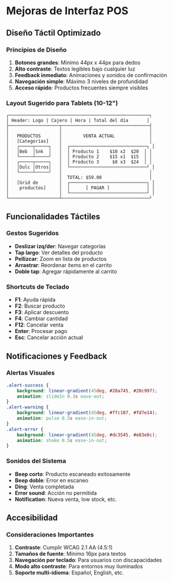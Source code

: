 # Mejoras de Interfaz POS

## Diseño Táctil Optimizado

### Principios de Diseño
1. **Botones grandes**: Mínimo 44px x 44px para dedos
2. **Alto contraste**: Textos legibles bajo cualquier luz
3. **Feedback inmediato**: Animaciones y sonidos de confirmación
4. **Navegación simple**: Máximo 3 niveles de profundidad
5. **Acceso rápido**: Productos frecuentes siempre visibles

### Layout Sugerido para Tablets (10-12")
```
┌─────────────────────────────────────────────────────┐
│ Header: Logo | Cajero | Hora | Total del día       │
├───────────────────┬─────────────────────────────────┤
│                   │                                 │  
│   PRODUCTOS       │        VENTA ACTUAL             │
│   [Categorías]    │                                 │
│   ┌─────┬─────┐   │  ┌─────────────────────────────┐ │
│   │Beb  │Snk  │   │  │ Producto 1    $10 x2  $20  │ │
│   └─────┴─────┘   │  │ Producto 2    $15 x1  $15  │ │
│   ┌─────┬─────┐   │  │ Producto 3     $8 x3  $24  │ │
│   │Dulc │Otros│   │  └─────────────────────────────┘ │
│   └─────┴─────┘   │                                 │
│                   │  TOTAL: $59.00                  │
│   [Grid de        │  ┌─────────────────────────────┐ │
│    productos]     │  │      [ PAGAR ]              │ │
│                   │  └─────────────────────────────┘ │
└───────────────────┴─────────────────────────────────┘
```

## Funcionalidades Táctiles

### Gestos Sugeridos
- **Deslizar izq/der**: Navegar categorías
- **Tap largo**: Ver detalles del producto
- **Pellizcar**: Zoom en lista de productos
- **Arrastrar**: Reordenar items en el carrito
- **Doble tap**: Agregar rápidamente al carrito

### Shortcuts de Teclado
- **F1**: Ayuda rápida
- **F2**: Buscar producto
- **F3**: Aplicar descuento  
- **F4**: Cambiar cantidad
- **F12**: Cancelar venta
- **Enter**: Procesar pago
- **Esc**: Cancelar acción actual

## Notificaciones y Feedback

### Alertas Visuales
```css
.alert-success { 
    background: linear-gradient(45deg, #28a745, #20c997);
    animation: slideIn 0.3s ease-out;
}
.alert-warning { 
    background: linear-gradient(45deg, #ffc107, #fd7e14);
    animation: pulse 0.5s ease-in-out;
}
.alert-error { 
    background: linear-gradient(45deg, #dc3545, #e83e8c);
    animation: shake 0.5s ease-in-out;
}
```

### Sonidos del Sistema
- **Beep corto**: Producto escaneado exitosamente
- **Beep doble**: Error en escaneo
- **Ding**: Venta completada
- **Error sound**: Acción no permitida
- **Notification**: Nueva venta, low stock, etc.

## Accesibilidad

### Consideraciones Importantes
1. **Contraste**: Cumplir WCAG 2.1 AA (4.5:1)
2. **Tamaños de fuente**: Mínimo 16px para textos
3. **Navegación por teclado**: Para usuarios con discapacidades
4. **Modo alto contraste**: Para entornos muy iluminados
5. **Soporte multi-idioma**: Español, English, etc.